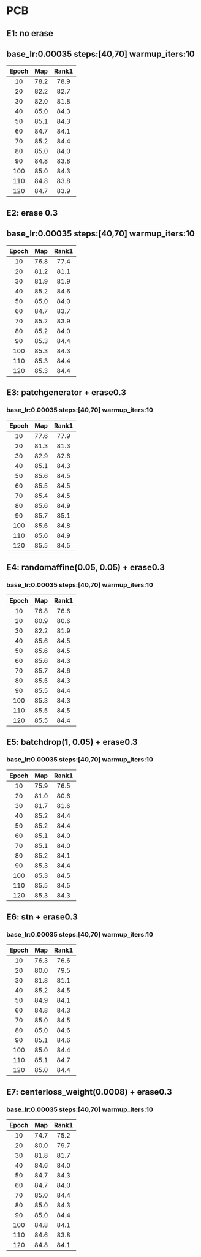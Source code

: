 # PCB
## E1: no erase
## base_lr:0.00035 steps:[40,70] warmup_iters:10
|Epoch|Map|Rank1|
 |:------:|:------:|:------:|
 |10|78.2|78.9|
 |20|82.2|82.7|
 |30|82.0|81.8|
 |40|85.0|84.3|
 |50|85.1|84.3|
 |60|84.7|84.1|
 |70|85.2|84.4|
 |80|85.0|84.0|
 |90|84.8|83.8|
 |100|85.0|84.3|
 |110|84.8|83.8|
 |120|84.7|83.9|
 
## E2: erase 0.3
## base_lr:0.00035 steps:[40,70] warmup_iters:10
|Epoch|Map|Rank1|
 |:------:|:------:|:------:|
 |10|76.8|77.4|
 |20|81.2|81.1|
 |30|81.9|81.9|
 |40|85.2|84.6|
 |50|85.0|84.0|
 |60|84.7|83.7|
 |70|85.2|83.9|
 |80|85.2|84.0|
 |90|85.3|84.4|
 |100|85.3|84.3|
 |110|85.3|84.4|
 |120|85.3|84.4|

## E3: patchgenerator + erase0.3
### base_lr:0.00035 steps:[40,70] warmup_iters:10
|Epoch|Map|Rank1|
 |:------:|:------:|:------:|
 |10|77.6|77.9|
 |20|81.3|81.3|
 |30|82.9|82.6|
 |40|85.1|84.3|
 |50|85.6|84.5|
 |60|85.5|84.5|
 |70|85.4|84.5|
 |80|85.6|84.9|
 |90|85.7|85.1|
 |100|85.6|84.8|
 |110|85.6|84.9|
 |120|85.5|84.5|
 
 ## E4: randomaffine(0.05, 0.05) + erase0.3
### base_lr:0.00035 steps:[40,70] warmup_iters:10
|Epoch|Map|Rank1|
 |:------:|:------:|:------:|
 |10|76.8|76.6|
 |20|80.9|80.6|
 |30|82.2|81.9|
 |40|85.6|84.5|
 |50|85.6|84.5|
 |60|85.6|84.3|
 |70|85.7|84.6|
 |80|85.5|84.3|
 |90|85.5|84.4|
 |100|85.3|84.3|
 |110|85.5|84.5|
 |120|85.5|84.4|
 
  ## E5: batchdrop(1, 0.05) + erase0.3
### base_lr:0.00035 steps:[40,70] warmup_iters:10
|Epoch|Map|Rank1|
 |:------:|:------:|:------:|
 |10|75.9|76.5|
 |20|81.0|80.6|
 |30|81.7|81.6|
 |40|85.2|84.4|
 |50|85.2|84.4|
 |60|85.1|84.0|
 |70|85.1|84.0|
 |80|85.2|84.1|
 |90|85.3|84.4|
 |100|85.3|84.5|
 |110|85.5|84.5|
 |120|85.3|84.3|
 
 ## E6: stn + erase0.3
### base_lr:0.00035 steps:[40,70] warmup_iters:10
|Epoch|Map|Rank1|
 |:------:|:------:|:------:|
 |10|76.3|76.6|
 |20|80.0|79.5|
 |30|81.8|81.1|
 |40|85.2|84.5|
 |50|84.9|84.1|
 |60|84.8|84.3|
 |70|85.0|84.5|
 |80|85.0|84.6|
 |90|85.1|84.6|
 |100|85.0|84.4|
 |110|85.1|84.7|
 |120|85.0|84.4|

 ## E7: centerloss_weight(0.0008) + erase0.3
### base_lr:0.00035 steps:[40,70] warmup_iters:10
|Epoch|Map|Rank1|
 |:------:|:------:|:------:|
 |10|74.7|75.2|
 |20|80.0|79.7|
 |30|81.8|81.7|
 |40|84.6|84.0|
 |50|84.7|84.3|
 |60|84.7|84.0|
 |70|85.0|84.4|
 |80|85.0|84.3|
 |90|85.0|84.4|
 |100|84.8|84.1|
 |110|84.6|83.8|
 |120|84.8|84.1|
